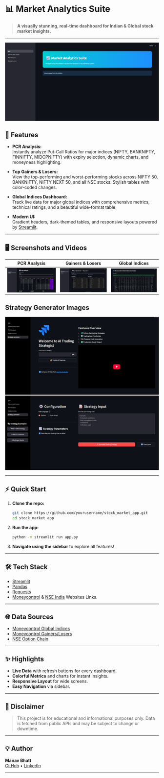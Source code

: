# 📊 Market Analytics Suite

> **A visually stunning, real-time dashboard for Indian & Global stock market insights.**

---

![Banner](/banner.png)

## 🚀 Features

- **PCR Analysis:**  
  Instantly analyze Put-Call Ratios for major indices (NIFTY, BANKNIFTY, FINNIFTY, MIDCPNIFTY) with expiry selection, dynamic charts, and moneyness highlighting.

- **Top Gainers & Losers:**  
  View the top-performing and worst-performing stocks across NIFTY 50, BANKNIFTY, NIFTY NEXT 50, and all NSE stocks. Stylish tables with color-coded changes.

- **Global Indices Dashboard:**  
  Track live data for major global indices with comprehensive metrics, technical ratings, and a beautiful wide-format table.

- **Modern UI:**  
  Gradient headers, dark-themed tables, and responsive layouts powered by [Streamlit](https://streamlit.io/).

---

## 🖥️ Screenshots and Videos

| PCR Analysis | Gainers & Losers | Global Indices 
|:---:|:---:|:---:|
| ![PCR](/PCR_Analysis.png) | ![Gainers](/gainers_&_losers.png) | ![Indices](/Global_Indices.png) |

## Strategy Generator Images 
![Strategy Generator 2](/Strategy_Generator_1.png)
![Strategy Generator 1](/Strategy_Generator_2.png)





---

## ⚡ Quick Start

1. **Clone the repo:**
    ```sh
    git clone https://github.com/yourusername/stock_market_app.git
    cd stock_market_app
    ```
<!-- 
2. **Install dependencies:**
    ```sh
    pip install -r requirements.txt
    ``` -->

2. **Run the app:**
    ```sh
    python -m streamlit run app.py
    ```

3. **Navigate using the sidebar** to explore all features!

---

## 🛠️ Tech Stack

- [Streamlit](https://streamlit.io/)  
- [Pandas](https://pandas.pydata.org/)  
- [Requests](https://docs.python-requests.org/)  
- [Moneycontrol](https://www.moneycontrol.com/) & [NSE India](https://www.nseindia.com/) Websites Links.

---

## 🌐 Data Sources

- [Moneycontrol Global Indices](https://www.moneycontrol.com/markets/global-indices/)
- [Moneycontrol Gainers/Losers](https://www.moneycontrol.com/stocks/marketstats/nsegainer/index.php)
- [NSE Option Chain](https://www.nseindia.com/option-chain)

---

## ✨ Highlights

- **Live Data** with refresh buttons for every dashboard.
- **Colorful Metrics** and charts for instant insights.
- **Responsive Layout** for wide screens.
- **Easy Navigation** via sidebar.

---

## 📣 Disclaimer

> This project is for educational and informational purposes only. Data is fetched from public APIs and may be subject to change or downtime.

---

## 💡 Author

**Manav Bhatt**  
[GitHub](https://github.com/yourusername) • [LinkedIn](https://linkedin.com/in/yourprofile)

---
